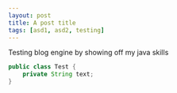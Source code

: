 ```yaml
---
layout: post
title: A post title
tags: [asd1, asd2, testing]
---
```


Testing blog engine by showing off my java skills

<!--more-->

```java
public class Test {
    private String text;
}
```